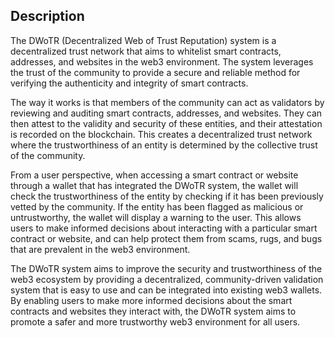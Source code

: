 ## Description

The DWoTR (Decentralized Web of Trust Reputation) system is a decentralized trust network that aims to whitelist smart contracts, addresses, and websites in the web3 environment. The system leverages the trust of the community to provide a secure and reliable method for verifying the authenticity and integrity of smart contracts.

The way it works is that members of the community can act as validators by reviewing and auditing smart contracts, addresses, and websites. They can then attest to the validity and security of these entities, and their attestation is recorded on the blockchain. This creates a decentralized trust network where the trustworthiness of an entity is determined by the collective trust of the community.

From a user perspective, when accessing a smart contract or website through a wallet that has integrated the DWoTR system, the wallet will check the trustworthiness of the entity by checking if it has been previously vetted by the community. If the entity has been flagged as malicious or untrustworthy, the wallet will display a warning to the user. This allows users to make informed decisions about interacting with a particular smart contract or website, and can help protect them from scams, rugs, and bugs that are prevalent in the web3 environment.

The DWoTR system aims to improve the security and trustworthiness of the web3 ecosystem by providing a decentralized, community-driven validation system that is easy to use and can be integrated into existing web3 wallets. By enabling users to make more informed decisions about the smart contracts and websites they interact with, the DWoTR system aims to promote a safer and more trustworthy web3 environment for all users.
